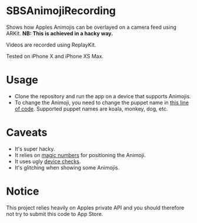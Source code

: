 # SBSAnimojiRecording

Shows how Apples Animojis can be overlayed on a camera feed using ARKit. **NB: This is achieved in a hacky way.**

Videos are recorded using ReplayKit.

Tested on iPhone X and iPhone XS Max.

# Usage

- Clone the repository and run the app on a device that supports Animojis.
- To change the Animoji, you need to change the puppet name in [this line of code](https://github.com/simonbs/SBSAnimojiRecording/blob/master/SBSAnimojiRecording/Source/CameraViewController.m#L26). Supported puppet names are koala, monkey, dog, etc.

# Caveats

- It's super hacky.
- It relies on [magic numbers](https://github.com/simonbs/SBSAnimojiRecording/blob/master/SBSAnimojiRecording/Source/CameraViewController.m#L58-L68) for positioning the Animoji.
- It uses ugly [device checks](https://github.com/simonbs/SBSAnimojiRecording/blob/master/SBSAnimojiRecording/Source/CameraViewController.m#L58-L68).
- It's glitching when showing some Animojis.

# Notice

This project relies heavily on Apples private API and you should therefore not try to submit this code to App Store.
